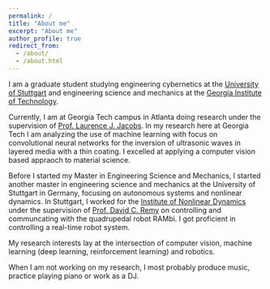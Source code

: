 ```yaml
---
permalink: /
title: "About me"
excerpt: "About me"
author_profile: true
redirect_from: 
  - /about/
  - /about.html
---
```


I am a graduate student studying engineering cybernetics at the [University of Stuttgart](https://www.uni-stuttgart.de/en/)
and engineering science and mechanics at the [Georgia Institute of Technology](https://www.gatech.edu/).

Currently, I am at Georgia Tech campus in Atlanta doing research under the supervision
of [Prof. Laurence J. Jacobs](https://ce.gatech.edu/people/faculty/761/overview).
In my research here at Georgia Tech I am analyzing the use of machine learning with focus on convolutional
neural networks for the inversion of ultrasonic waves in layered media with a thin coating. I excelled at applying a computer vision based appraoch to material science.

Before I started my Master in Engineering Science and Mechanics, I started another master in engineering science and mechanics at the University of Stuttgart in Germany, focusing on autonomous systems and nonlinear dynamics. In Stuttgart, I worked for the [Institute of Nonlinear Dynamics](https://www.inm.uni-stuttgart.de) under the supervision of [Prof. David C. Remy](https://www.inm.uni-stuttgart.de/en/institut/employees/Remy/) on controlling and communcating with the quadrupedal robot RAMbi. I got proficient in controlling a real-time robot system.

My research interests lay at the intersection of computer vision, machine learning (deep learning, reinforcement learning) and robotics.

When I am not working on my research, I most probably produce music, practice playing piano or work as a DJ.